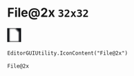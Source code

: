 # File@2x `32x32`
<img src="/img/File.png" width=32 height=32>

``` CSharp
EditorGUIUtility.IconContent("File@2x")
```
```
File@2x
```
